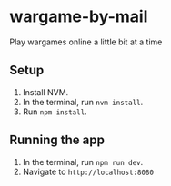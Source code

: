 # wargame-by-mail

Play wargames online a little bit at a time

## Setup

1. Install NVM.
2. In the terminal, run `nvm install`.
3. Run `npm install`.

## Running the app

1. In the terminal, run `npm run dev`.
2. Navigate to `http://localhost:8080`
